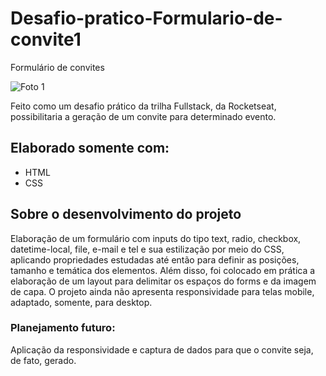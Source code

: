 ﻿# Desafio-pratico-Formulario-de-convite1


Formulário de convites

![Foto 1](https://github.com/user-attachments/assets/12c85253-6bcd-4d05-9450-b4168f79345c)

Feito como um desafio prático da trilha Fullstack, da Rocketseat, possibilitaria a geração de um convite para determinado evento.
## Elaborado somente com:
- HTML
- CSS

 ## Sobre o desenvolvimento do projeto
  Elaboração de um formulário com inputs do tipo text, radio, checkbox, datetime-local, file, e-mail e tel e sua estilização por meio do CSS, aplicando propriedades estudadas até então para definir as posições, tamanho e temática dos elementos. Além disso, foi colocado em prática a elaboração de um layout para delimitar os espaços do forms e da imagem de capa.
  O projeto ainda não apresenta responsividade para telas mobile, adaptado, somente, para desktop.
  ### Planejamento futuro:
  Aplicação da responsividade e captura de dados para que o convite seja, de fato, gerado.
